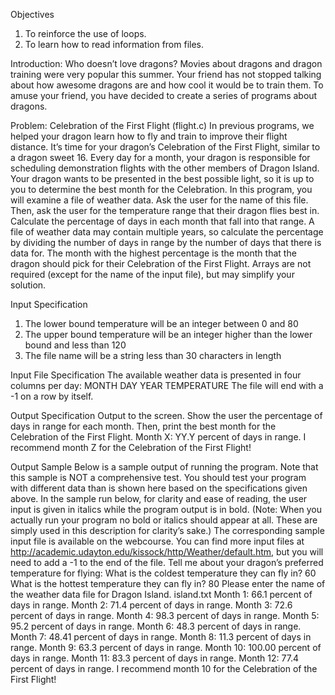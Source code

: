 Objectives
1. To reinforce the use of loops.
2. To learn how to read information from files.

Introduction: Who doesn’t love dragons?
Movies about dragons and dragon training were very popular this summer. Your friend has not stopped talking about how awesome dragons are and how cool it would be to train them. To amuse your friend, you have decided to create a series of programs about dragons.

Problem: Celebration of the First Flight (flight.c)
In previous programs, we helped your dragon learn how to fly and train to improve their flight distance. It’s time for your dragon’s Celebration of the First Flight, similar to a dragon sweet 16. Every day for a month, your dragon is responsible for scheduling demonstration flights with the other members of Dragon Island. Your dragon wants to be presented in the best possible light, so it is up to you to determine the best month for the Celebration.
In this program, you will examine a file of weather data. Ask the user for the name of this file. Then, ask the user for the temperature range that their dragon flies best in. Calculate the percentage of days in each month that fall into that range. A file of weather data may contain multiple years, so calculate the percentage by dividing the number of days in range by the number of days that there is data for.
The month with the highest percentage is the month that the dragon should pick for their Celebration of the First Flight.
Arrays are not required (except for the name of the input file), but may simplify your solution.

Input Specification
1. The lower bound temperature will be an integer between 0 and 80
2. The upper bound temperature will be an integer higher than the lower bound and less than 120
3. The file name will be a string less than 30 characters in length

Input File Specification
The available weather data is presented in four columns per day:
MONTH DAY YEAR TEMPERATURE
The file will end with a -1 on a row by itself.

Output Specification
Output to the screen. Show the user the percentage of days in range for each month. Then, print the best month for the Celebration of the First Flight.
Month X: YY.Y percent of days in range.
I recommend month Z for the Celebration of the First Flight!

Output Sample
Below is a sample output of running the program. Note that this sample is NOT a comprehensive test. You should test your program with different data than is shown here based on the specifications given above. In the sample run below, for clarity and ease of reading, the user input is given in italics while the program output is in bold. (Note: When you actually run your program no bold or italics should appear at all. These are simply used in this description for clarity’s sake.)
The corresponding sample input file is available on the webcourse. You can find more input files at http://academic.udayton.edu/kissock/http/Weather/default.htm, but you will need to add a -1 to the end of the file.
Tell me about your dragon’s preferred temperature for flying:
What is the coldest temperature they can fly in?
60
What is the hottest temperature they can fly in?
80
Please enter the name of the weather data file for Dragon Island.
island.txt
Month 1: 66.1 percent of days in range.
Month 2: 71.4 percent of days in range.
Month 3: 72.6 percent of days in range.
Month 4: 98.3 percent of days in range.
Month 5: 95.2 percent of days in range.
Month 6: 48.3 percent of days in range.
Month 7: 48.41 percent of days in range.
Month 8: 11.3 percent of days in range.
Month 9: 63.3 percent of days in range.
Month 10: 100.00 percent of days in range.
Month 11: 83.3 percent of days in range.
Month 12: 77.4 percent of days in range.
I recommend month 10 for the Celebration of the First Flight!